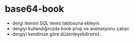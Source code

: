 # base64-book
+ dergi itemini SQL items tablosuna ekleyin.
+ dergiyi kullandığınızda book prop ve animasyonu çalışır.
+ dergiyi kendinize göre düzenleyebilirsiniz.
